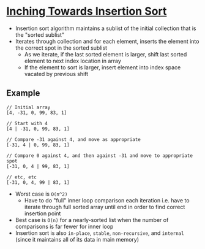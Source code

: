 # [Inching Towards Insertion Sort](https://medium.com/basecs/inching-towards-insertion-sort-9799274430da)

* Insertion sort algorithm maintains a sublist of the initial collection that is the "sorted sublist"
* Iterates through collection and for each element, inserts the element into the correct spot in the sorted sublist
  * As we iterate, if the last sorted element is larger, shift last sorted element to next index location in array
  * If the element to sort is larger, insert element into index space vacated by previous shift

## Example

```text
// Initial array
[4, -31, 0, 99, 83, 1]

// Start with 4
[4 | -31, 0, 99, 83, 1]

// Compare -31 against 4, and move as appropriate
[-31, 4 | 0, 99, 83, 1]

// Compare 0 against 4, and then against -31 and move to appropriate spot
[-31, 0, 4 | 99, 83, 1]

// etc, etc
[-31, 0, 4, 99 | 83, 1]
```

* Worst case is `O(n^2)`
  * Have to do "full" inner loop comparison each iteration i.e. have to iterate through full sorted array until end in order to find correct insertion point
* Best case is `O(n)` for a nearly-sorted list when the number of comparisons is far fewer for inner loop
* Insertion sort is also `in-place`, `stable`, `non-recursive`, and `internal` (since it maintains all of its data in main memory)
